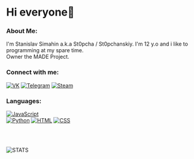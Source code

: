 # Hi everyone👋

### About Me:
I'm Stanislav Simahin a.k.a St0pcha / St0pchanskiy. I'm 12 y.o and i like to programming at my spare time.<br>Owner the MADE Project.

### Connect with me:

[![VK](https://img.shields.io/badge/-VK-090909?style=for-the-badge&amp&logo=Vk&amp&logoColor=4F7DB3)](https://vk.com/st0pcha) [![Telegram](https://img.shields.io/badge/-Telegram-090909?style=for-the-badge&logo=telegram&logoColor=27A0D9)](https://t.me/st0pcha) [![Steam](https://img.shields.io/badge/-STEAM-090909?style=for-the-badge&amp;logo=steam&amp;logoColor=2d5e91)](https://steamcommunity.com/id/st0p_04ka)  

### Languages:

[![JavaScript](https://img.shields.io/badge/-JavaScript-090909?style=for-the-badge&amp;logo=JavaScript&amp;logoColor=2d5e91)](https://github.com/St0pcha)  
[![Python](https://img.shields.io/badge/-Python-090909?style=for-the-badge&amp;logo=C%2b%2b&amp;logoColor=2d5e91)](https://github.com/St0pcha)
[![HTML](https://img.shields.io/badge/-HTML-090909?style=for-the-badge&amp;logo=C%2b%2b&amp;logoColor=2d5e91)](https://github.com/St0pcha)
[![CSS](https://img.shields.io/badge/-CSS-090909?style=for-the-badge&amp;logo=C%2b%2b&amp;logoColor=2d5e91)](https://github.com/St0pcha)

<br />
<br />

![STATS](https://github-readme-stats.vercel.app/api?username=St0pcha&show_icons=true&theme=dark)
